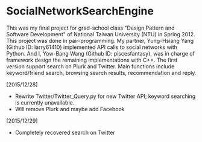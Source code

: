 SocialNetworkSearchEngine
=========================

This was my final project for grad-school class "Design Pattern and Software Development" of National Taiwan University (NTU) in Spring 2012. This project was done in pair-programming. My partner, Yung-Hsiang Yang (Github ID: larry61410) implemented API calls to social networks with Python. And I, Yow-Bang Wang (Github ID: piscesfantasy), was in charge of framework design the remaining implementations with C++. The first version support search on Plurk and Twitter. Main functions include keyword/friend search, browsing search results, recommendation and reply.

[2015/12/28]
- Rewrite Twitter/Twitter_Query.py for new Twitter API; keyword searching is currently unavailable.
- Will remove Plurk and maybe add Facebook

[2015/12/29]
- Completely recovered search on Twitter
